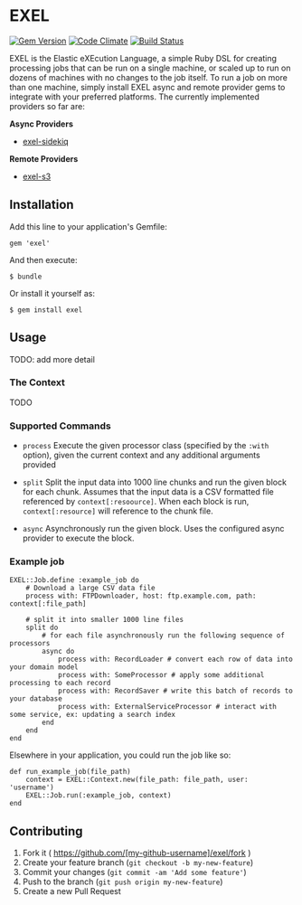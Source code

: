 # EXEL
[![Gem Version](https://badge.fury.io/rb/exel.svg)](https://badge.fury.io/rb/exel)
[![Code Climate](https://codeclimate.com/github/47colborne/exel/badges/gpa.svg)](https://codeclimate.com/github/47colborne/exel)
[![Build Status](https://snap-ci.com/47colborne/exel/branch/master/build_image)](https://snap-ci.com/47colborne/exel/branch/master)

EXEL is the Elastic eXEcution Language, a simple Ruby DSL for creating processing jobs that can be run on a single machine, or scaled up to run on dozens of machines with no changes to the job itself. To run a job on more than one machine, simply install EXEL async and remote provider gems to integrate with your preferred platforms. The currently implemented providers so far are:

**Async Providers**

* [exel-sidekiq](https://github.com/47colborne/exel-sidekiq)

**Remote Providers**

* [exel-s3](https://github.com/47colborne/exel-s3)

## Installation

Add this line to your application's Gemfile:

    gem 'exel'

And then execute:

    $ bundle

Or install it yourself as:

    $ gem install exel

## Usage

TODO: add more detail

### The Context

TODO

### Supported Commands

* ```process``` Execute the given processor class (specified by the ```:with``` option), given the current context and any additional arguments provided

* ```split``` Split the input data into 1000 line chunks and run the given block for each chunk. Assumes that the input data is a CSV formatted file referenced by ```context[:resoource]```. When each block is run, ```context[:resource]``` will reference to the chunk file.
* ```async``` Asynchronously run the given block. Uses the configured async provider to execute the block.

### Example job

    EXEL::Job.define :example_job do
        # Download a large CSV data file
        process with: FTPDownloader, host: ftp.example.com, path: context[:file_path]
        
        # split it into smaller 1000 line files
        split do
            # for each file asynchronously run the following sequence of processors
            async do  
                process with: RecordLoader # convert each row of data into your domain model
                process with: SomeProcessor # apply some additional processing to each record
                process with: RecordSaver # write this batch of records to your database
                process with: ExternalServiceProcessor # interact with some service, ex: updating a search index
            end
        end
    end

Elsewhere in your application, you could run the job like so:

    def run_example_job(file_path)
        context = EXEL::Context.new(file_path: file_path, user: 'username')
        EXEL::Job.run(:example_job, context)
    end

## Contributing

1. Fork it ( https://github.com/[my-github-username]/exel/fork )
2. Create your feature branch (`git checkout -b my-new-feature`)
3. Commit your changes (`git commit -am 'Add some feature'`)
4. Push to the branch (`git push origin my-new-feature`)
5. Create a new Pull Request
